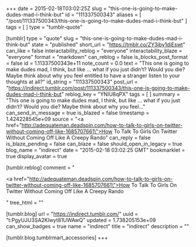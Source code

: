 +++
date = 2015-02-18T03:02:25Z
slug = "this-one-is-going-to-make-dudes-mad-i-think-but"
id = "111337500343"
aliases = [ "/post/111337500343/this-one-is-going-to-make-dudes-mad-i-think-but" ]
tags = [ ]
type = "tumblr-quote"

[tumblr]
type = "quote"
slug = "this-one-is-going-to-make-dudes-mad-i-think-but"
state = "published"
short_url = "https://tmblr.co/ZY3jby1diEswt"
can_like = false
interactability_reblog = "everyone"
interactability_blaze = "everyone"
format = "markdown"
can_reblog = false
is_blocks_post_format = false
id = 1.11337500343e+11
note_count = 0.0
text = "This one is going to make dudes mad, I think, but like &hellip; what if you just didn&rsquo;t? Would you die? Maybe think about why you feel entitled to have a stranger listen to your thoughts at all?"
id_string = "111337500343"
post_url = "https://indirect.tumblr.com/post/111337500343/this-one-is-going-to-make-dudes-mad-i-think-but"
reblog_key = "YNIU8qPX"
tags = [ ]
summary = "This one is going to make dudes mad, I think, but like … what if you just didn’t? Would you die? Maybe think about why you feel..."
can_send_in_message = true
is_blazed = false
timestamp = 1.424228545e+09
source = "<a href=\"http://adequateman.deadspin.com/how-to-talk-to-girls-on-twitter-without-coming-off-like-1685707661\">How To Talk To Girls On Twitter Without Coming Off Like A Creepy Rando</a>"
can_reply = false
is_blaze_pending = false
can_blaze = false
should_open_in_legacy = true
blog_name = "indirect"
date = "2015-02-18 03:02:25 GMT"
bookmarklet = true
display_avatar = true

[tumblr.reblog]
comment = "<p><a href=\"http://adequateman.deadspin.com/how-to-talk-to-girls-on-twitter-without-coming-off-like-1685707661\">How To Talk To Girls On Twitter Without Coming Off Like A Creepy Rando</a></p>"
tree_html = ""

[tumblr.blog]
url = "https://indirect.tumblr.com/"
uuid = "t:PgyUJU3SA2Klwyt81UWAwQ"
updated = 1.738205153e+09
can_show_badges = true
name = "indirect"
title = "indirect"
description = ""

[tumblr.blog.tumblrmart_accessories]
+++
